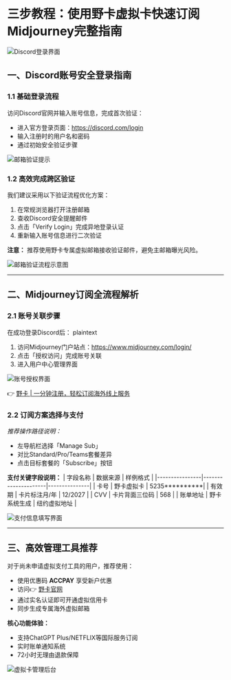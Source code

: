 # 三步教程：使用野卡虚拟卡快速订阅Midjourney完整指南

![Discord登录界面](https://bbtdd.com/wp-content/uploads/img/8611945312246421.webp)

## 一、Discord账号安全登录指南

### 1.1 基础登录流程
访问Discord官网并输入账号信息，完成首次验证：
- 进入官方登录页面：https://discord.com/login
- 输入注册时的用户名和密码
- 通过初始安全验证步骤

![邮箱验证提示](https://bbtdd.com/wp-content/uploads/img/47012951.webp)

### 1.2 高效完成跨区验证
我们建议采用以下验证流程优化方案：
1. 在常规浏览器打开注册邮箱
2. 查收Discord安全提醒邮件
3. 点击「Verify Login」完成异地登录认证
4. 重新输入账号信息进行二次验证

**注意：** 推荐使用野卡专属虚拟邮箱接收验证邮件，避免主邮箱曝光风险。

![邮箱验证流程示意图](https://bbtdd.com/wp-content/uploads/img/688232932855.webp)

---

## 二、Midjourney订阅全流程解析

### 2.1 账号关联步骤
在成功登录Discord后：
plaintext
1. 访问Midjourney门户站点：https://www.midjourney.com/login/
2. 点击「授权访问」完成账号关联
3. 进入用户中心管理界面


![账号授权界面](https://bbtdd.com/wp-content/uploads/img/192640266459.webp)

👉 [野卡 | 一分钟注册，轻松订阅海外线上服务](https://bbtdd.com/yeka)

### 2.2 订阅方案选择与支付
*推荐操作路径说明：*
- 左导航栏选择「Manage Sub」
- 对比Standard/Pro/Teams套餐差异
- 点击目标套餐的「Subscribe」按钮

**支付关键字段说明：**
| 字段名称       | 数据来源            | 样例格式      |
|----------------|---------------------|---------------|
| 卡号           | 野卡虚拟卡      | 5235**********|
| 有效期         | 卡片标注月/年       | 12/2027       |
| CVV            | 卡片背面三位码      | 568           |
| 账单地址       | 野卡系统生成    | 纽约虚拟地址   |

![支付信息填写界面](https://bbtdd.com/wp-content/uploads/img/01553189238366.webp)

---

## 三、高效管理工具推荐
对于尚未申请虚拟支付工具的用户，推荐使用：
- 使用优惠码 **ACCPAY** 享受新户优惠
- 访问👉 [野卡官网](https://bbtdd.com/yeka) 
- 通过实名认证即可开通虚拟信用卡
- 同步生成专属海外虚拟邮箱

**核心功能体验：**
- 支持ChatGPT Plus/NETFLIX等国际服务订阅
- 实时账单通知系统
- 72小时无理由退款保障

![虚拟卡管理后台](https://bbtdd.com/wp-content/uploads/img/027584986860.webp)